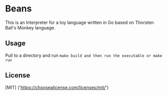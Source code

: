 # Beans

This is an Interpreter for a toy language written in Go based on Thorsten Ball's Monkey language.

## Usage

Pull to a directory and run ```make build and then run the executable or make run```

## License

[MIT]
('https://choosealicense.com/licenses/mit/')
